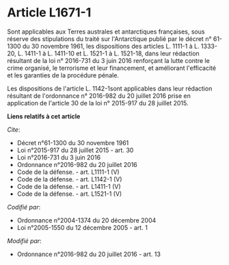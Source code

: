 # Article L1671-1

Sont applicables aux Terres australes et antarctiques françaises, sous réserve des stipulations du traité sur l'Antarctique
publié par le décret n° 61-1300 du 30 novembre 1961, les dispositions des articles L. 1111-1 à L. 1333-20, L. 1411-1 à L.
1411-10 et L. 1521-1 à L. 1521-18, dans leur rédaction résultant de la loi n° 2016-731 du 3 juin 2016 renforçant la lutte
contre le crime organisé, le terrorisme et leur financement, et améliorant l'efficacité et les garanties de la procédure
pénale. 

Les dispositions de l'article L. 1142-1sont applicables dans leur rédaction résultant de l'ordonnance n° 2016-982 du 20
juillet 2016 prise en application de l'article 30 de la loi n° 2015-917 du 28 juillet 2015.

**Liens relatifs à cet article**

_Cite_:

  - Décret n°61-1300 du 30 novembre 1961
  - Loi n°2015-917 du 28 juillet 2015 - art. 30
  - Loi n°2016-731 du 3 juin 2016
  - Ordonnance n°2016-982 du 20 juillet 2016
  - Code de la défense. - art. L1111-1 (V)
  - Code de la défense. - art. L1142-1 (V)
  - Code de la défense. - art. L1411-1 (V)
  - Code de la défense. - art. L1521-1 (V)

_Codifié par_:

  - Ordonnance n°2004-1374 du 20 décembre 2004
  - Loi n°2005-1550 du 12 décembre 2005 - art. 1

_Modifié par_:

  - Ordonnance n°2016-982 du 20 juillet 2016 - art. 13

